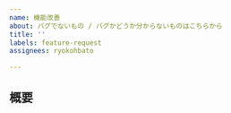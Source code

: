 ```yaml
---
name: 機能改善
about: バグでないもの / バグかどうか分からないものはこちらから
title: ''
labels: feature-request
assignees: ryokohbato

---
```


<!-- 埋められるところだけで大丈夫です -->

## 概要

<!-- 必要であればコメントアウトして使用してください。必要なものが見つからなければ適宜追加してください。 -->

<!-- ## スクリーンショット -->

<!-- ## 期待される挙動 -->

<!-- ## 問題の再現手段 -->

<!-- ## 動作環境 -->

<!-- ## 補足等 -->
